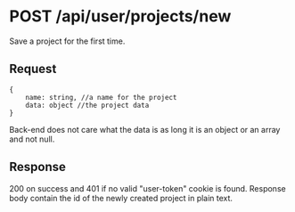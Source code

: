 # POST /api/user/projects/new

Save a project for the first time.

## Request

```
{
    name: string, //a name for the project
    data: object //the project data
}
```

Back-end does not care what the data is as long it is an object or an array and not null.

## Response

200 on success and 401 if no valid "user-token" cookie is found. Response body contain the id of the newly created project in plain text.
